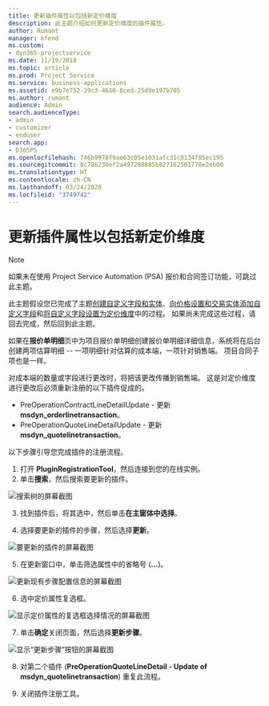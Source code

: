 ```yaml
---
title: 更新插件属性以包括新定价维度
description: 此主题介绍如何更新定价维度的插件属性。
author: Rumant
manager: kfend
ms.custom:
- dyn365-projectservice
ms.date: 11/19/2018
ms.topic: article
ms.prod: Project Service
ms.service: business-applications
ms.assetid: e9b7e752-39c3-4610-8ced-25d9e197b705
ms.author: rumant
audience: Admin
search.audienceType:
- admin
- customizer
- enduser
search.app:
- D365PS
ms.openlocfilehash: 746b9978f9ae63c05e1031afc31c8134f05ec195
ms.sourcegitcommit: 8c786230ef2a497280885b827162561776e2eb00
ms.translationtype: HT
ms.contentlocale: zh-CN
ms.lasthandoff: 03/24/2020
ms.locfileid: "3749742"
---
```

# <a name="update-plug-in-attributes-to-include-new-pricing-dimensions"></a>更新插件属性以包括新定价维度

> [!NOTE]
> 如果未在使用 Project Service Automation (PSA) 报价和合同签订功能，可跳过此主题。

此主题假设您已完成了主题[创建自定义字段和实体](create-custom-fields-entities.md)、[向价格设置和交易实体添加自定义字段](field-references.md)和[将自定义字段设置为定价维度](set-up-pricing-dimensions.md)中的过程。 如果尚未完成这些过程，请回去完成，然后回到此主题。

如果在**报价单明细**页中为项目报价单明细创建报价单明细详细信息，系统将在后台创建两项估算明细 -- 一项明细针对估算的成本端，一项针对销售端。 项目合同子项也是一样。

对成本端的数量或字段进行更改时，将把该更改传播到销售端。 这是对定价维度进行更改后必须重新注册的以下插件促成的。

- PreOperationContractLineDetailUpdate - 更新 **msdyn_orderlinetransaction**。
- PreOperationQuoteLineDetailUpdate - 更新 **msdyn_quotelinetransaction**。

以下步骤引导您完成插件的注册流程。

1. 打开 **PluginRegistrationTool**，然后连接到您的在线实例。
2. 单击**搜索**，然后搜索要更新的插件。

 ![搜索树的屏幕截图](media/PRT-1.png)

3. 找到插件后，将其选中，然后单击**在主窗体中选择**。

4. 选择要更新的插件的步骤，然后选择**更新**。

 ![要更新的插件的屏幕截图](media/PRT-2.png)
 
5. 在更新窗口中，单击筛选属性中的省略号 (**...**)。

 ![更新现有步骤配置信息的屏幕截图](media/PRT-3.png)
 
6. 选中定价属性复选框。

 ![显示定价属性的复选框选择情况的屏幕截图](media/PRT-4.png)

7. 单击**确定**关闭页面，然后选择**更新步骤**。

 ![显示“更新步骤”按钮的屏幕截图](media/PRT-5.png)
 
8. 对第二个插件 (**PreOperationQuoteLineDetail - Update of msdyn_quotelinetransaction**) 重复此流程。

9. 关闭插件注册工具。

